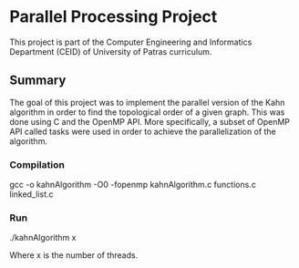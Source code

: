# Parallel Processing Project
This project is part of the Computer Engineering and Informatics Department (CEID) of University of Patras curriculum.

## Summary
The goal of this project was to implement the parallel version of the Kahn algorithm in order to find the topological order of a given graph. This was done using C and the OpenMP API. More specifically, a subset of OpenMP API called tasks were used in order to achieve the parallelization of the algorithm.

### Compilation
gcc -o kahnAlgorithm -O0 -fopenmp kahnAlgorithm.c functions.c linked_list.c

### Run
./kahnAlgorithm x

Where x is the number of threads.

